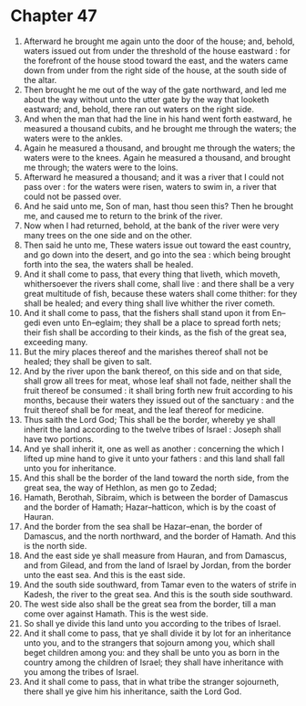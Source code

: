# Chapter 47

1. Afterward he brought me again unto the door of the house; and, behold, waters issued out from under the threshold of the house eastward : for the forefront of the house stood toward the east, and the waters came down from under from the right side of the house, at the south side of the altar.
2. Then brought he me out of the way of the gate northward, and led me about the way without unto the utter gate by the way that looketh eastward; and, behold, there ran out waters on the right side.
3. And when the man that had the line in his hand went forth eastward, he measured a thousand cubits, and he brought me through the waters; the waters were to the ankles.
4. Again he measured a thousand, and brought me through the waters; the waters were to the knees. Again he measured a thousand, and brought me through; the waters were to the loins.
5. Afterward he measured a thousand; and it was a river that I could not pass over : for the waters were risen, waters to swim in, a river that could not be passed over.
6. And he said unto me, Son of man, hast thou seen this? Then he brought me, and caused me to return to the brink of the river.
7. Now when I had returned, behold, at the bank of the river were very many trees on the one side and on the other.
8. Then said he unto me, These waters issue out toward the east country, and go down into the desert, and go into the sea : which being brought forth into the sea, the waters shall be healed.
9. And it shall come to pass, that every thing that liveth, which moveth, whithersoever the rivers shall come, shall live : and there shall be a very great multitude of fish, because these waters shall come thither: for they shall be healed; and every thing shall live whither the river cometh.
10. And it shall come to pass, that the fishers shall stand upon it from En–gedi even unto En–eglaim; they shall be a place to spread forth nets; their fish shall be according to their kinds, as the fish of the great sea, exceeding many.
11. But the miry places thereof and the marishes thereof shall not be healed; they shall be given to salt.
12. And by the river upon the bank thereof, on this side and on that side, shall grow all trees for meat, whose leaf shall not fade, neither shall the fruit thereof be consumed : it shall bring forth new fruit according to his months, because their waters they issued out of the sanctuary : and the fruit thereof shall be for meat, and the leaf thereof for medicine.
13. Thus saith the Lord God; This shall be the border, whereby ye shall inherit the land according to the twelve tribes of Israel : Joseph shall have two portions.
14. And ye shall inherit it, one as well as another : concerning the which I lifted up mine hand to give it unto your fathers : and this land shall fall unto you for inheritance.
15. And this shall be the border of the land toward the north side, from the great sea, the way of Hethlon, as men go to Zedad;
16. Hamath, Berothah, Sibraim, which is between the border of Damascus and the border of Hamath; Hazar–hatticon, which is by the coast of Hauran.
17. And the border from the sea shall be Hazar–enan, the border of Damascus, and the north northward, and the border of Hamath. And this is the north side.
18. And the east side ye shall measure from Hauran, and from Damascus, and from Gilead, and from the land of Israel by Jordan, from the border unto the east sea. And this is the east side.
19. And the south side southward, from Tamar even to the waters of strife in Kadesh, the river to the great sea. And this is the south side southward.
20. The west side also shall be the great sea from the border, till a man come over against Hamath. This is the west side.
21. So shall ye divide this land unto you according to the tribes of Israel.
22. And it shall come to pass, that ye shall divide it by lot for an inheritance unto you, and to the strangers that sojourn among you, which shall beget children among you: and they shall be unto you as born in the country among the children of Israel; they shall have inheritance with you among the tribes of Israel.
23. And it shall come to pass, that in what tribe the stranger sojourneth, there shall ye give him his inheritance, saith the Lord God.

